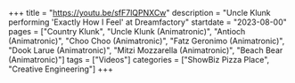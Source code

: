 +++
title = "https://youtu.be/sfF7lQPNXCw"
description = "Uncle Klunk performing 'Exactly How I Feel' at Dreamfactory"
startdate = "2023-08-00"
pages = ["Country Klunk", "Uncle Klunk (Animatronic)", "Antioch (Animatronic)", "Choo Choo (Animatronic)", "Fatz Geronimo (Animatronic)", "Dook Larue (Animatronic)", "Mitzi Mozzarella (Animatronic)", "Beach Bear (Animatronic)"]
tags = ["Videos"]
categories = ["ShowBiz Pizza Place", "Creative Engineering"]
+++
